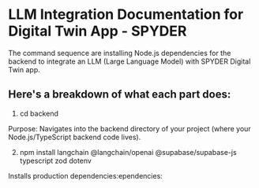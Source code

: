 # LLM Integration Documentation for Digital Twin App - SPYDER

The command sequence are installing Node.js dependencies for the backend to integrate an LLM (Large Language Model) with SPYDER Digital Twin app. 

## Here's a breakdown of what each part does:

1. cd backend

Purpose: Navigates into the backend directory of your project (where your Node.js/TypeScript backend code lives).

2. npm install langchain @langchain/openai @supabase/supabase-js typescript zod dotenv

Installs production dependencies:ependencies:

